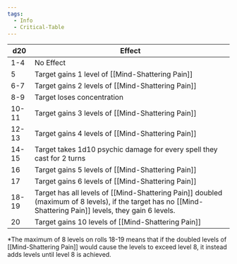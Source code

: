 ```yaml
---
tags:
  - Info
  - Critical-Table
---
```


| d20   | Effect                                                                                                                                                     |
| ----- | ---------------------------------------------------------------------------------------------------------------------------------------------------------- |
| 1-4   | No Effect                                                                                                                                                  |
| 5     | Target gains 1 level of [[Mind-Shattering Pain]]                                                                                                           |
| 6-7   | Target gains 2 levels of [[Mind-Shattering Pain]]                                                                                                          |
| 8-9   | Target loses concentration                                                                                                                                 |
| 10-11 | Target gains 3 levels of [[Mind-Shattering Pain]]                                                                                                          |
| 12-13 | Target gains 4 levels of [[Mind-Shattering Pain]]                                                                                                          |
| 14-15 | Target takes 1d10 psychic damage for every spell they cast for 2 turns                                                                                     |
| 16    | Target gains 5 levels of [[Mind-Shattering Pain]]                                                                                                          |
| 17    | Target gains 6 levels of [[Mind-Shattering Pain]]                                                                                                          |
| 18-19 | Target has all levels of [[Mind-Shattering Pain]] doubled (maximum of 8 levels), if the target has no [[Mind-Shattering Pain]] levels, they gain 6 levels. |
| 20    | Target gains 10 levels of [[Mind-Shattering Pain]]                                                                                                         |

\*The maximum of 8 levels on rolls 18-19 means that if the doubled levels of [[Mind-Shattering Pain]] would cause the levels to exceed level 8, it instead adds levels until level 8 is achieved.